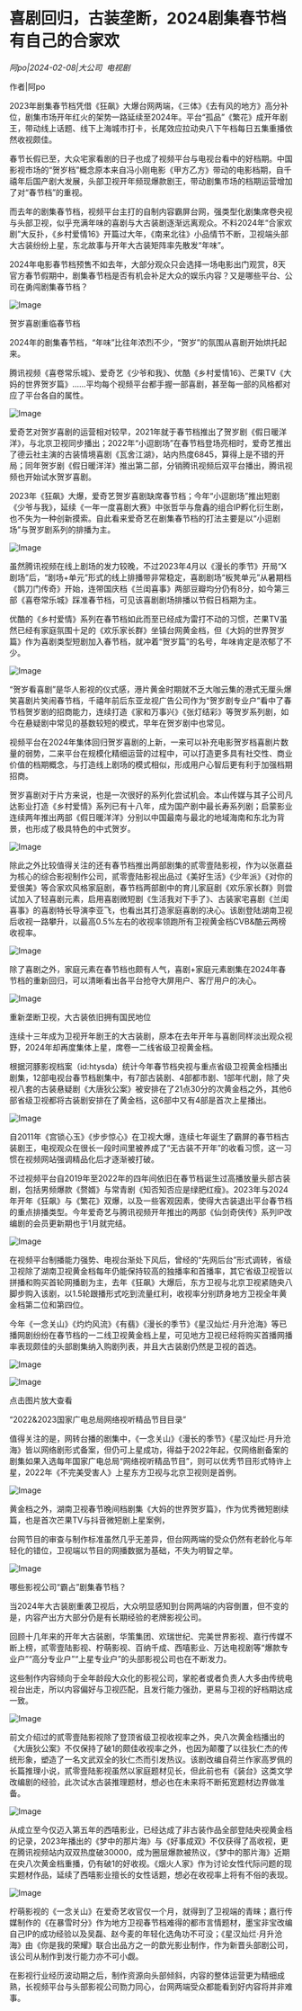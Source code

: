 # 喜剧回归，古装垄断，2024剧集春节档有自己的合家欢

*阿po|2024-02-08|大公司 
                                                电视剧*

作者|阿po

2023年剧集春节档凭借《狂飙》大爆台网两端，《三体》《去有风的地方》高分补位，剧集市场开年红火的架势一路延续至2024年。平台“孤品”《繁花》成开年剧王，带动线上话题、线下上海城市打卡，长尾效应拉动央八下午档每日五集重播依然收视颇佳。

春节长假已至，大众宅家看剧的日子也成了视频平台与电视台看中的好档期。中国影视市场的“贺岁档”概念原本来自冯小刚电影《甲方乙方》带动的电影档期，自千禧年后国产剧大发展，头部卫视开年频现爆款剧王，带动剧集市场的档期运营增加了对“春节档”的重视。

而去年的剧集春节档，视频平台主打的自制内容霸屏台网，强类型化剧集席卷央视与头部卫视，似乎充满年味的喜剧与大古装剧逐渐远离观众。不料2024年“合家欢剧”大反扑，《乡村爱情16》开篇过大年，《南来北往》小品情节不断，卫视端头部大古装纷纷上星，东北故事与开年大古装矩阵率先散发“年味”。

2024年电影春节档预售不如去年，大部分观众只会选择一场电影出门观赏，8天官方春节假期中，剧集春节档是否有机会补足大众的娱乐内容？又是哪些平台、公司在勇闯剧集春节档？

![Image](https://p26-sign.toutiaoimg.com/tos-cn-i-6w9my0ksvp/83ae4af4fd8d4ee6b5e102a22d268e2f~tplv-tt-shrink:640:0.image?lk3s=06827d14&traceid=20240208225613618937C9739F77F331F2&x-expires=2147483647&x-signature=Bps5CM5TOB9m%2F7Xb7ovSBZ8YuJU%3D)

贺岁喜剧重临春节档

2024年的剧集春节档，“年味”比往年浓烈不少，“贺岁”的氛围从喜剧开始烘托起来。

腾讯视频《喜卷常乐城》、爱奇艺《少爷和我》、优酷《乡村爱情16》、芒果TV《大妈的世界贺岁篇》……平均每个视频平台都手握一部喜剧，甚至每一部的风格都对应了平台各自的属性。

![Image](https://p3-sign.toutiaoimg.com/tos-cn-i-6w9my0ksvp/d55d48ef64694e8fbac92d51f9fdecc2~tplv-tt-shrink:640:0.image?lk3s=06827d14&traceid=20240208225613618937C9739F77F331F2&x-expires=2147483647&x-signature=Y2E2f5ciK2zKMWFxWjKRuYhowCY%3D)

爱奇艺对贺岁喜剧的运营相对较早，2021年就于春节档推出了贺岁剧《假日暖洋洋》，与北京卫视同步播出；2022年“小逗剧场”在春节档登场亮相时，爱奇艺推出了德云社主演的古装情境喜剧《瓦舍江湖》，站内热度6845，算得上是不错的开局；同年贺岁剧《假日暖洋洋》推出第二部，分销腾讯视频后双平台播出，腾讯视频也开始试水贺岁喜剧。

2023年《狂飙》大爆，爱奇艺贺岁喜剧缺席春节档；今年“小逗剧场”推出短剧《少爷与我》，延续《一年一度喜剧大赛》中张哲华与詹鑫的组合IP孵化衍生剧，也不失为一种创新摸索。自此看来爱奇艺在剧集春节档的打法主要是以“小逗剧场”与贺岁剧系列的排播为主。

![Image](https://p3-sign.toutiaoimg.com/tos-cn-i-6w9my0ksvp/48335241d86547c38a64c7c1f21a3ce2~tplv-tt-shrink:640:0.image?lk3s=06827d14&traceid=20240208225613618937C9739F77F331F2&x-expires=2147483647&x-signature=DH6A60j1atsjZH%2F%2BBjEO6P1DUng%3D)

虽然腾讯视频在线上剧场的发力较晚，不过2023年4月以《漫长的季节》开局“X剧场”后，“剧场+单元”形式的线上排播带非常稳定，喜剧剧场“板凳单元”从暑期档《鹊刀门传奇》开始，连带国庆档《兰闺喜事》两部豆瓣均分仍有8分，如今第三部《喜卷常乐城》踩准春节档，可见该喜剧剧场排播以节假日档期为主。

优酷的《乡村爱情》系列在春节档如此而至已经成为雷打不动的习惯，芒果TV虽然已经有家庭氛围十足的《欢乐家长群》坐镇台网黄金档，但《大妈的世界贺岁篇》作为喜剧类型短剧加入春节档，就冲着“贺岁篇”的名号，年味肯定是浓郁了不少。

![Image](https://p3-sign.toutiaoimg.com/tos-cn-i-6w9my0ksvp/f5e4d3d6648041439e05eafdb0e4e7d7~tplv-tt-shrink:640:0.image?lk3s=06827d14&traceid=20240208225613618937C9739F77F331F2&x-expires=2147483647&x-signature=7urfoVjEkgg97oLZLU5pwoFqG0A%3D)

“贺岁看喜剧”是华人影视的仪式感，港片黄金时期就不乏大咖云集的港式无厘头爆笑喜剧片笑闹春节档，千禧年前后东亚龙视广告公司作为“贺岁剧专业户”看中了春节档贺岁剧的招商能力，连续打造《家和万事兴》《张灯结彩》等贺岁系列剧，如今在悬疑剧中常见的基数较短的模式，早年在贺岁剧中也常见。

视频平台在2024年集体回归贺岁喜剧的上新，一来可以补充电影贺岁档喜剧片数量的弱势，二来平台在规模化精细运营的过程中，可以打造更多具有社交性、商业价值的档期概念，与打造线上剧场的模式相似，形成用户心智后更有利于加强档期招商。

贺岁喜剧对于片方来说，也是一次很好的系列化尝试机会。本山传媒与其子公司凡达影业打造《乡村爱情》系列已有十八年，成为国产剧中最长寿系列剧；启蒙影业连续两年推出两部《假日暖洋洋》分别以中国最南与最北的地域海南和东北为背景，也形成了极具特色的中式贺岁。

![Image](https://p3-sign.toutiaoimg.com/tos-cn-i-6w9my0ksvp/d8e53e25be184910a7c1d558d42f9449~tplv-tt-shrink:640:0.image?lk3s=06827d14&traceid=20240208225613618937C9739F77F331F2&x-expires=2147483647&x-signature=rPl0jQbBS2GBLCm3a%2Fevcuwt3%2Fg%3D)

除此之外比较值得关注的还有春节档推出两部剧集的贰零壹陆影视，作为以张嘉益为核心的综合影视制作公司，贰零壹陆影视出品过《美好生活》《少年派》《对你的爱很美》等合家欢风格家庭剧，春节档两部剧中的育儿家庭剧《欢乐家长群》则尝试加入了轻喜剧元素，启用喜剧微短剧《生活我对下手了》、古装家宅喜剧《兰闺喜事》的喜剧特长导演李亚飞，也看出其打造家庭喜剧的决心。该剧登陆湖南卫视后收视一路攀升，以最高0.5%左右的收视率领跑所有卫视黄金档CVB&酷云两榜收视率。

![Image](https://p3-sign.toutiaoimg.com/tos-cn-i-6w9my0ksvp/8938fdb753b644a8af2d64879dc72e18~tplv-tt-shrink:640:0.image?lk3s=06827d14&traceid=20240208225613618937C9739F77F331F2&x-expires=2147483647&x-signature=gsz%2Fs3Ne2iUPsjnTUnlJbxRgLzg%3D)

除了喜剧之外，家庭元素在春节档也颇有人气，喜剧+家庭元素剧集在2024年春节档的重新回归，可以清晰看出各平台抢夺大屏用户、客厅用户的决心。

![Image](https://p3-sign.toutiaoimg.com/tos-cn-i-6w9my0ksvp/3061a709aa214b01a7a97c573ca7c622~tplv-tt-shrink:640:0.image?lk3s=06827d14&traceid=20240208225613618937C9739F77F331F2&x-expires=2147483647&x-signature=3%2B1EVl5QR2P7%2FJoBasCCY6VR6%2Bc%3D)

重新垄断卫视，大古装依旧拥有国民地位

连续十三年成为卫视开年剧王的大古装剧，原本在去年开年与喜剧同样淡出观众视野，2024年却再度集体上星，席卷一二线省级卫视黄金档。

根据河豚影视档案（id:htysda）统计今年春节档央视与重点省级卫视黄金档播出剧集，12部电视台春节档剧集中，有7部古装剧、4部都市剧、1部年代剧，除了央视八套的古装悬疑剧《大唐狄公案》被安排在了21点30分的次黄金档之外，其他6部省级卫视都将古装剧安排在了黄金档，这6部中又有4部是首次上星播出。

![Image](https://p3-sign.toutiaoimg.com/tos-cn-i-6w9my0ksvp/e0c57967d3f14c488787d8c3914b004a~tplv-tt-shrink:640:0.image?lk3s=06827d14&traceid=20240208225613618937C9739F77F331F2&x-expires=2147483647&x-signature=V8MdGPTtSCxrr%2B9HsASQ6tAPH9Y%3D)

自2011年《宫锁心玉》《步步惊心》在卫视大爆，连续七年诞生了霸屏的春节档古装剧王，电视观众在很长一段时间里被养成了“无古装不开年”的收看习惯，这一习惯在视频网站强调精品化后才逐渐被打破。

不过视频平台自2019年至2022年的四年间依旧在春节档诞生过高播放量头部古装剧，包括男频爆款《赘婿》与常青剧《知否知否应是绿肥红瘦》。2023年与2024年开年《狂飙》与《繁花》双爆，以及一些客观因素，使得大古装退出平台春节档的重点排播类型。今年爱奇艺与腾讯视频开年推出的两部《仙剑奇侠传》系列IP改编剧的会员更新期也于1月就完结。

![Image](https://p3-sign.toutiaoimg.com/tos-cn-i-6w9my0ksvp/d90c4e114112413f8e75eb048c31c348~tplv-tt-shrink:640:0.image?lk3s=06827d14&traceid=20240208225613618937C9739F77F331F2&x-expires=2147483647&x-signature=zFOjxeD05pOjNRGGNqMFJhuBOEI%3D)

在视频平台制播能力强势、电视台渐处下风后，曾经的“先网后台”形式调转，省级卫视除了湖南卫视黄金档每年仍能保持较高的独播率和首播率，其它省级卫视皆以拼播和购买首轮网播剧为主，去年《狂飙》大爆后，东方卫视与北京卫视紧随央八脚步购入该剧，以1.5轮跟播形式吃到流量红利，收视率分别跻身地方卫视全年黄金档第二位和第四位。

今年《一念关山》《灼灼风流》《有翡》《漫长的季节》《星汉灿烂·月升沧海》等已播网剧纷纷在春节档的一二线卫视黄金档上星，可见地方卫视已经将购买首播网播率表现颇佳的头部剧集纳入购剧列表，并且大古装剧仍然是卫视的首选。

![Image](https://p3-sign.toutiaoimg.com/tos-cn-i-6w9my0ksvp/03314b4373d6451aaf1a2847da6c69d4~tplv-tt-shrink:640:0.image?lk3s=06827d14&traceid=20240208225613618937C9739F77F331F2&x-expires=2147483647&x-signature=%2FM3CyDKOdyR%2Fpd7wAGST0iDEHeQ%3D)

![Image](https://p3-sign.toutiaoimg.com/tos-cn-i-6w9my0ksvp/628ed8f657e7419c9d2789c0cbb86d9b~tplv-tt-shrink:640:0.image?lk3s=06827d14&traceid=20240208225613618937C9739F77F331F2&x-expires=2147483647&x-signature=jw7yarCkBnTaDj%2FDfbiG%2BptvHrQ%3D)

点击图片放大查看

“2022&2023国家广电总局网络视听精品节目目录”

值得关注的是，网转台播的剧集中，《一念关山》《漫长的季节》《星汉灿烂·月升沧海》皆以网络剧形式备案，但仍可上星成功，得益于2022年起，仅网络剧备案的剧集如果入选每年国家广电总局“网络视听精品节目”，则可以优秀节目形式特许上星，2022年《不完美受害人》上星东方卫视与北京卫视则是首例。

![Image](https://p3-sign.toutiaoimg.com/tos-cn-i-6w9my0ksvp/88a3b769296e43b28efb6b60bd5ba532~tplv-tt-shrink:640:0.image?lk3s=06827d14&traceid=20240208225613618937C9739F77F331F2&x-expires=2147483647&x-signature=zt7%2BwqE%2FH%2BRO7ELIHO0ivkxEZT8%3D)

黄金档之外，湖南卫视春节晚间档剧集《大妈的世界贺岁篇》，作为优秀微短剧续篇，也是首次芒果TV与抖音微短剧上星案例，

台网节目的审查与制作标准虽然几乎无差异，但台网两端的受众仍然有老龄化与年轻化的错位，卫视端以节目的网播数据为基础，不失为明智之举。

![Image](https://p3-sign.toutiaoimg.com/tos-cn-i-6w9my0ksvp/c6b4501285ee4504ac2e666070f6eee6~tplv-tt-shrink:640:0.image?lk3s=06827d14&traceid=20240208225613618937C9739F77F331F2&x-expires=2147483647&x-signature=RlUl3cnu1yP3DKjhjVAlWkgFMVg%3D)

哪些影视公司“霸占”剧集春节档？

当2024年大古装剧重袭卫视后，大众明显感知到台网两端的内容倒置，但不变的是，内容产出方大部分仍是有长期经验的老牌影视公司。

回顾十几年来的开年大古装剧，华策集团、欢瑞世纪、完美世界影视、嘉行传媒不断上榜，贰零壹陆影视、柠萌影视、百纳千成、西嘻影业、万达电视剧等“爆款专业户”“高分专业户”“上星专业户”的头部影视公司也在不断发力。

这些制作内容倾向于全年龄段大众化的影视公司，掌舵者或者负责人大多由传统电视台出走，所以内容偏好与卫视匹配，且发行能力强劲，更易与卫视的好档期达成一致。

![Image](https://p3-sign.toutiaoimg.com/tos-cn-i-6w9my0ksvp/95eb0c8e95ed4eeca2f4045564ed9a75~tplv-tt-shrink:640:0.image?lk3s=06827d14&traceid=20240208225613618937C9739F77F331F2&x-expires=2147483647&x-signature=gjsCWRHWR3L%2FaajFfF0KNkQg9rM%3D)

前文介绍过的贰零壹陆影视除了登顶省级卫视收视率之外，央八次黄金档播出的《大唐狄公案》不仅保持了破1的颇佳收视率之外，也因为颠覆了以往狄仁杰的传统形象，塑造了一名文武双全的狄仁杰而引发热议。该剧改编自荷兰作家高罗佩的长篇推理小说，贰零壹陆影视虽然以家庭题材见长，但此前也有《装台》这类文学改编剧的经验，此次试水古装推理题材，想必也在未来将不断拓宽题材边界做准备。

![Image](https://p3-sign.toutiaoimg.com/tos-cn-i-6w9my0ksvp/fc624d0ad4f84a5e94d3a037ea4943c7~tplv-tt-shrink:640:0.image?lk3s=06827d14&traceid=20240208225613618937C9739F77F331F2&x-expires=2147483647&x-signature=2PEfaeABbL8c%2BI5Ku%2BNWADTfLIM%3D)

从成立至今仅迈入第五年的西嘻影业，已经达成了非古装作品全部登陆央视黄金档的记录，2023年播出的《梦中的那片海》与《好事成双》不仅获得了高收视，更在腾讯视频站内双双热度破30000，成为圈层爆款被热议，《梦中的那片海》近期在央八次黄金档重播，仍有破1的好收视。《烟火人家》作为讨论女性代际问题的现实题材作品，延续了西嘻影业擅长的女性话题，想必在收视率上将有不俗的表现。

![Image](https://p3-sign.toutiaoimg.com/tos-cn-i-6w9my0ksvp/eed7f219f66349a6bd0228499c667a71~tplv-tt-shrink:640:0.image?lk3s=06827d14&traceid=20240208225613618937C9739F77F331F2&x-expires=2147483647&x-signature=RXBoQsVKYT%2FpjC7CGCBSvG3229w%3D)

柠萌影视的《一念关山》在爱奇艺收官仅一个月，就得到了卫视端的青睐；嘉行传媒制作的《在暴雪时分》作为地方卫视春节档难得的都市言情题材，墨宝非宝改编自己IP的成功经验以及吴磊、赵今麦的年轻化选角功不可没；《星汉灿烂·月升沧海》由《你是我的荣耀》联合出品方之一的歆光影业制作，作为新晋头部剧公司，该公司从制作到发行能力亦不可小觑。

在影视行业经历波动期之后，制作资源向头部倾斜，内容的整体运营更为精细成熟，长视频平台与头部影视公司勠力同心，台网两端受众都能看到好内容将并非难事。

